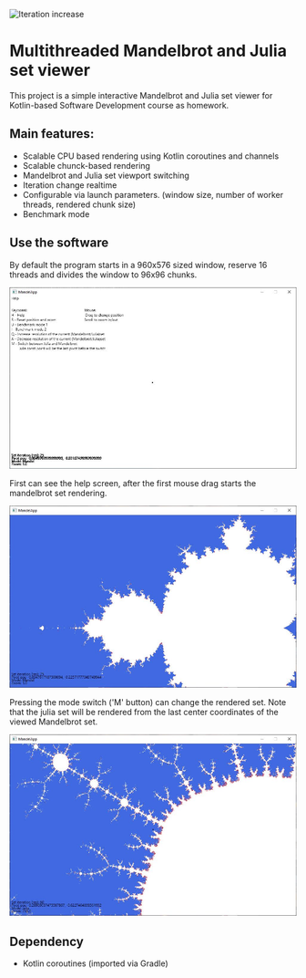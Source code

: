 ![Iteration increase](iteration.gif)

# Multithreaded Mandelbrot and Julia set viewer
This project is a simple interactive Mandelbrot and Julia set viewer for Kotlin-based Software Development course as homework.

## Main features:
- Scalable CPU based rendering using Kotlin coroutines and channels
- Scalable chunck-based rendering
- Mandelbrot and Julia set viewport switching 
- Iteration change realtime
- Configurable via launch parameters. (window size, number of worker threads, rendered chunk size)
- Benchmark mode

## Use the software
By default the program starts in a 960x576 sized window, reserve 16 threads and divides the window to 96x96 chunks.

![Mandelbrot help](mandel_help.jpg)

First can see the help screen, after the first mouse drag starts the mandelbrot set rendering.

![Mandelbrot size](mandel_mode.jpg)

Pressing the mode switch ('M' button) can change the rendered set. Note that the julia set will be rendered from the last center coordinates of the viewed Mandelbrot set. 

![Julia set mode](julia_mode.jpg)

## Dependency 
- Kotlin coroutines (imported via Gradle)